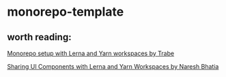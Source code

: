 # monorepo-template

## worth reading:

[Monorepo setup with Lerna and Yarn workspaces by Trabe](https://medium.com/trabe/monorepo-setup-with-lerna-and-yarn-workspaces-5d747d7c0e91)

[Sharing UI Components with Lerna and Yarn Workspaces by Naresh Bhatia](https://medium.com/@NareshBhatia/sharing-ui-components-with-lerna-and-yarn-workspaces-be1ebca06efe)
